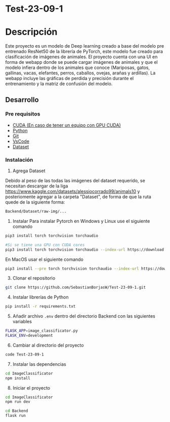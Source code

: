 # Test-23-09-1

# Descripción 
Este proyecto es un modelo de Deep learning creado a base del modelo pre entrenado ResNet50 de la librería de PyTorch, este modelo fue creado para clasificación de imágenes de animales. El proyecto cuenta con una UI en forma de webapp donde se puede cargar imágenes de animales y que el modelo infiera dentro de los animales que conoce (Mariposas, gatos, gallinas, vacas, elefantes, perros, caballos, ovejas, arañas y ardillas). La webapp incluye las gráficas de perdida y precisión durante el entrenamiento y la matriz de confusión del modelo. 


## Desarrollo

### Pre requisitos
- [CUDA (En caso de tener un equipo con GPU CUDA)](https://developer.nvidia.com/cuda-toolkit)
- [Python](https://www.python.org/)
- [Git](https://git-scm.com/)
- [VsCode](https://code.visualstudio.com/)
- [Dataset](https://www.kaggle.com/datasets/alessiocorrado99/animals10)


### Instalación
1. Agrega Dataset

Debido al peso de las todas las imágenes del dataset requerido, se necesitan descargar de la liga https://www.kaggle.com/datasets/alessiocorrado99/animals10 y posteriomente agregar a la carpeta "Dataset", de forma de que la ruta quede de la siguiente forma:
```bash
Backend/Dataset/raw-img/...
``` 

1. Instalar
Para instalar Pytorch en Windows y Linux use el siguiente comando
```bash
pip3 install torch torchvision torchaudio

#Si se tiene una GPU con CUDA cores
pip3 install torch torchvision torchaudio --index-url https://download.pytorch.org/whl/cu124
``` 

En MacOS usar el siguiente comando
```bash
pip3 install --pre torch torchvision torchaudio --index-url https://download.pytorch.org/whl/nightly/cpu
``` 

3. Clonar el repositorio
```bash
git clone https://github.com/SebastianBorjasW/Test-23-09-1.git
```

4. Instalar librerías de Python
```bash
pip install -r requirements.txt
```

5. Añadir archivo `.env` dentro del directorio Backend con las siguientes variables
```bash
FLASK_APP=image_classificator.py
FLASK_ENV=development
```

6. Cambiar al directorio del proyecto
```bash
code Test-23-09-1
```

7. Instalar las dependencias
```bash
cd ImageClassificator
npm install
```

8. Iniciar el proyecto
```bash
cd ImageClassificator
npm run dev
```
```bash
cd Backend
flask run
```
